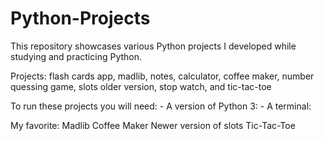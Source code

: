 # Python-Projects
This repository showcases various Python projects I developed while studying and practicing Python.

Projects:
flash cards app, madlib, notes, 
calculator, coffee maker, number quessing game,
slots older version, stop watch, and tic-tac-toe

To run these projects you will need:
    - A version of Python 3:
    - A terminal:

My favorite:
    Madlib
    Coffee Maker
    Newer version of slots
    Tic-Tac-Toe